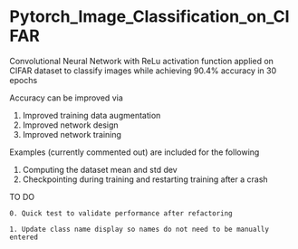 # Pytorch_Image_Classification_on_CIFAR

Convolutional Neural Network with ReLu activation function applied on CIFAR dataset to classify images while achieving 90.4% accuracy in 30 epochs

Accuracy can be improved via
   1) Improved training data augmentation
   2) Improved network design
   3) Improved network training

Examples (currently commented out) are included for the following
   1) Computing the dataset mean and std dev
   2) Checkpointing during training and restarting training after a crash

TO DO

    0. Quick test to validate performance after refactoring

    1. Update class name display so names do not need to be manually entered
